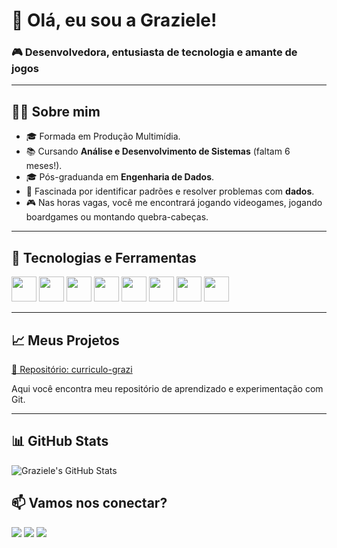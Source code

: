 # 👋 Olá, eu sou a Graziele! 
### 🎮 Desenvolvedora, entusiasta de tecnologia e amante de jogos

---

## 👩‍💻 Sobre mim
- 🎓 Formada em Produção Multimídia.
- 📚 Cursando **Análise e Desenvolvimento de Sistemas** (faltam 6 meses!).
- 🎓 Pós-graduanda em **Engenharia de Dados**.
- 🔎 Fascinada por identificar padrões e resolver problemas com **dados**.
- 🎮 Nas horas vagas, você me encontrará jogando videogames, jogando boardgames ou montando quebra-cabeças.

---

## 🔧 Tecnologias e Ferramentas
<div>
     <img src="https://cdn.jsdelivr.net/gh/devicons/devicon@latest/icons/html5/html5-plain.svg" width="40" height="40" />
     <img src="https://cdn.jsdelivr.net/gh/devicons/devicon@latest/icons/css3/css3-plain.svg" width="40" height="40" />
     <img src="https://cdn.jsdelivr.net/gh/devicons/devicon@latest/icons/python/python-plain.svg" width="40" height="40" />
     <img src="https://cdn.jsdelivr.net/gh/devicons/devicon@latest/icons/microsoftsqlserver/microsoftsqlserver-plain.svg" width="40" height="40" />
     <img src="https://cdn.jsdelivr.net/gh/devicons/devicon@latest/icons/moodle/moodle-plain.svg" width="40" height="40" />
     <img src="https://cdn.jsdelivr.net/gh/devicons/devicon@latest/icons/angularjs/angularjs-plain.svg" width="40" height="40" />
     <img src="https://cdn.jsdelivr.net/gh/devicons/devicon@latest/icons/typescript/typescript-plain.svg" width="40" height="40" />
     <img src="https://cdn.jsdelivr.net/gh/devicons/devicon@latest/icons/javascript/javascript-plain.svg" width="40" height="40" />
 
  
<div/>     
          
---

## 📈 Meus Projetos
[🔗 Repositório: curriculo-grazi](https://github.com/gragra02/curriculo-grazi)

Aqui você encontra meu repositório de aprendizado e experimentação com Git.

---

## 📊 GitHub Stats

![Graziele's GitHub Stats](https://github-readme-stats.vercel.app/api?username=gragra02&show_icons=true&theme=radical)


## 📫 Vamos nos conectar?

<div>
<a href="https://instagram.com/gragra02" target="_blank"><img loading="lazy" src="https://img.shields.io/badge/-Instagram-%23E4405F?style=for-the-badge&logo=instagram&logoColor=white" target="_blank"></a>
<a href = "mailto:gragra02@gmail.com"><img loading="lazy" src="https://img.shields.io/badge/Gmail-D14836?style=for-the-badge&logo=gmail&logoColor=white" target="_blank"></a>
<a href="https://www.linkedin.com/in/graziele-da-silva-pcd" target="_blank"><img loading="lazy" src="https://img.shields.io/badge/-LinkedIn-%230077B5?style=for-the-badge&logo=linkedin&logoColor=white" target="_blank"></a>   
</div>


